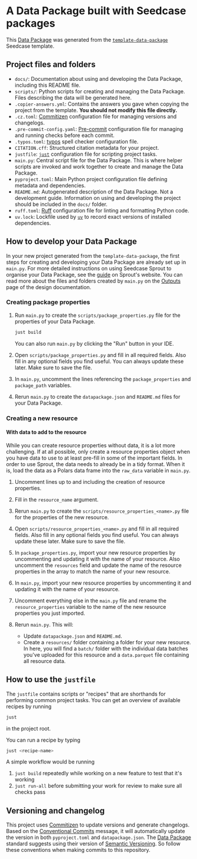 # A Data Package built with Seedcase packages

This [Data Package](https://datapackage.org/) was generated from the
[`template-data-package`](https://github.com/seedcase-project/template-data-package)
Seedcase template.

## Project files and folders

- `docs/`: Documentation about using and developing the Data Package,
    including this README file.
- `scripts/`: Python scripts for creating and managing the Data
    Package. Files describing the data will be generated here.
- `.copier-answers.yml`: Contains the answers you gave when copying
    the project from the template. **You should not modify this file
    directly.**
- `.cz.toml`:
    [Commitizen](https://commitizen-tools.github.io/commitizen/)
    configuration file for managing versions and changelogs.
- `.pre-commit-config.yaml`: [Pre-commit](https://pre-commit.com/)
    configuration file for managing and running checks before each
    commit.
- `.typos.toml`: [typos](https://github.com/crate-ci/typos) spell
    checker configuration file.
- `CITATION.cff`: Structured citation metadata for your project.
- `justfile`: [`just`](https://just.systems/man/en/) configuration
    file for scripting project tasks.
- `main.py`: Central script file for the Data Package. This is where
    helper scripts are invoked and work together to create and manage
    the Data Package.
- `pyproject.toml`: Main Python project configuration file defining
    metadata and dependencies.
- `README.md`: Autogenerated description of the Data Package. Not a
    development guide. Information on using and developing the project
    should be included in the `docs/` folder.
- `ruff.toml`: [Ruff](https://docs.astral.sh/ruff/) configuration file
    for linting and formatting Python code.
- `uv.lock`: Lockfile used by [`uv`](https://docs.astral.sh/uv/) to
    record exact versions of installed dependencies.

## How to develop your Data Package

In your new project generated from the `template-data-package`, the
first steps for creating and developing your Data Package are already
set up in `main.py`. For more detailed instructions on using Seedcase
Sprout to organise your Data Package, see the
[guide](https://sprout.seedcase-project.org/docs/guide/) on Sprout's
website. You can read more about the files and folders created by
`main.py` on the
[Outputs](https://sprout.seedcase-project.org/docs/design/interface/outputs)
page of the design documentation.

### Creating package properties

1. Run `main.py` to create the `scripts/package_properties.py` file for
    the properties of your Data Package.

    ``` bash
    just build
    ```

    You can also run `main.py` by clicking the "Run" button in your IDE.

2. Open `scripts/package_properties.py` and fill in all required
    fields. Also fill in any optional fields you find useful. You can
    always update these later. Make sure to save the file.

3. In `main.py`, uncomment the lines referencing the
    `package_properties` and `package_path` variables.

4. Rerun `main.py` to create the `datapackage.json` and `README.md`
    files for your Data Package.

### Creating a new resource

#### With data to add to the resource

While you can create resource properties without data, it is
a lot more challenging. If at all possible, only create a 
resource properties object when you have data to use to
at least pre-fill in some of the important fields.
In order to use Sprout, the data needs to already be in a tidy format. 
When it is, load the data as a Polars
data frame into the `raw_data` variable in `main.py`.

1. Uncomment lines up to and including the creation of resource
    properties.

2. Fill in the `resource_name` argument.

3. Rerun `main.py` to create the
    `scripts/resource_properties_<name>.py` file for the properties of
    the new resource.

4. Open `scripts/resource_properties_<name>.py` and fill in all
    required fields. Also fill in any optional fields you find useful.
    You can always update these later. Make sure to save the file.

5. In `package_properties.py`, import your new resource properties by
    uncommenting and updating it with the name of your resource.
    Also uncomment the `resources` field and update the
    name of the resource properties in the array to match the name of
    your new resource.

6. In `main.py`, import your new resource properties by uncommenting
    it and updating it with the name of your resource.

7. Uncomment everything else in the `main.py` file and rename the
    `resource_properties` variable to the name of the new resource
    properties you just imported.

8. Rerun `main.py`. This will:

    - Update `datapackage.json` and `README.md`.
    - Create a `resources/` folder containing a folder for your new
        resource. In here, you will find a `batch/` folder with the
        individual data batches you've uploaded for this resource and a
        `data.parquet` file containing all resource data.

## How to use the `justfile`

The `justfile` contains scripts or "recipes" that are shorthands for
performing common project tasks. You can get an overview of available
recipes by running

``` bash
just
```

in the project root.

You can run a recipe by typing

``` bash
just <recipe-name>
```

A simple workflow would be running

1. `just build` repeatedly while working on a new feature to test that
    it's working
2. `just run-all` before submitting your work for review to make sure
    all checks pass

## Versioning and changelog

This project uses
[Commitizen](https://commitizen-tools.github.io/commitizen/) to update
versions and generate changelogs. Based on the [Conventional
Commits](https://www.conventionalcommits.org/en/v1.0.0/) message, it
will automatically update the version in both `pyproject.toml` and
`datapackage.json`. The [Data Package](https://datapackage.org/)
standard suggests using their version of [Semantic
Versioning](https://datapackage.org/recipes/data-package-version/). So
follow these conventions when making commits to this repository.
